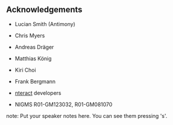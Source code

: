 ##  Acknowledgements


* Lucian Smith (Antimony)

* Chris Myers

* Andreas Dräger

* Matthias König

* Kiri Choi

* Frank Bergmann

* [nteract](https://nteract.io/) developers

* NIGMS R01-GM123032, R01-GM081070

note:
    Put your speaker notes here.
    You can see them pressing 's'.
